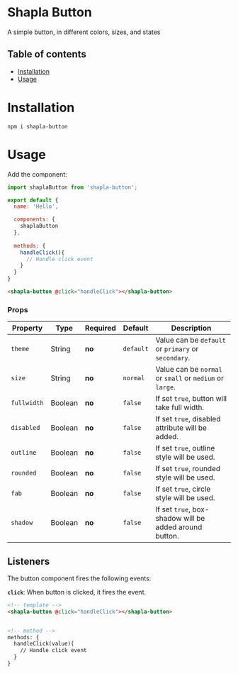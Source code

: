 # Shapla Button
A simple button, in different colors, sizes, and states

## Table of contents

- [Installation](#installation)
- [Usage](#usage)

# Installation

```
npm i shapla-button
```

# Usage
Add the component:

```js
import shaplaButton from 'shapla-button';

export default {
  name: 'Hello',

  components: {
    shaplaButton
  },
  
  methods: {
    handleClick(){
      // Handle click event
    }
  }
}

```

```html
<shapla-button @click="handleClick"></shapla-button>
```

### Props
| Property      | Type      | Required  | Default   | Description                                               |
|---------------|-----------|-----------|-----------|-----------------------------------------------------------|
| `theme`       | String    | **no**    | `default` | Value can be `default` or `primary` or `secondary`.       |
| `size`        | String    | **no**    | `normal`  | Value can be `normal` or `small` or `medium` or `large`.  |
| `fullwidth`   | Boolean   | **no**    | `false`   | If set `true`, button will take full width.               |
| `disabled`    | Boolean   | **no**    | `false`   | If set `true`, disabled attribute will be added.          |
| `outline`     | Boolean   | **no**    | `false`   | If set `true`, outline style will be used.                |
| `rounded`     | Boolean   | **no**    | `false`   | If set `true`, rounded style will be used.                |
| `fab`         | Boolean   | **no**    | `false`   | If set `true`, circle style will be used.                 |
| `shadow`      | Boolean   | **no**    | `false`   | If set `true`, box-shadow will be added around button.    |

## Listeners
The button component fires the following events:

**`click`**: When button is clicked, it fires the event.

```html
<!-- template -->
<shapla-button @click="handleClick"></shapla-button>


<!-- method -->
methods: {
  handleClick(value){
    // Handle click event
  }
}
```